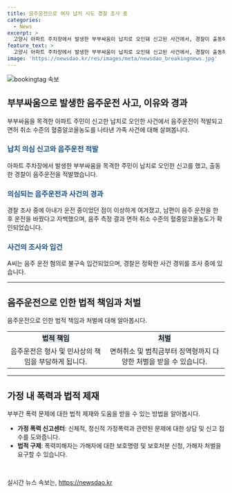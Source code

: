 ```yaml
---
title: 음주운전으로 여자 납치 시도 경찰 조사 중
categories:
  - News
excerpt: >
  고양시 아파트 주차장에서 발생한 부부싸움이 납치로 오인돼 신고된 사건에서, 경찰이 출동하여 음주운전을 적발했다. 30일 밤 11시 30분에 신고를 받은 경찰은 부부가 아파트 주차장에서 싸우다가 차를 탔을 뿐이었음을 확인했다. 더불어, 남편이 음주운전을 한 채 아내가 운전하도록 한 사실이 밝혀졌으며, 남편은 면허취소 수준의 음주 측정 결과를 보였다고 한다. A씨는 음주운전 혐의로 불구속 입건되었고, 경찰은 사건 경위를 조사 중이다.
feature_text: >
  고양시 아파트 주차장에서 발생한 부부싸움이 납치로 오인돼 신고된 사건에서, 경찰이 출동하여 음주운전을 적발했다. 30일 밤 11시 30분에 신고를 받은 경찰은 부부가 아파트 주차장에서 싸우다가 차를 탔을 뿐이었음을 확인했다. 더불어, 남편이 음주운전을 한 채 아내가 운전하도록 한 사실이 밝혀졌으며, 남편은 면허취소 수준의 음주 측정 결과를 보였다고 한다. A씨는 음주운전 혐의로 불구속 입건되었고, 경찰은 사건 경위를 조사 중이다.
image: 'https://newsdao.kr/res/images/meta/newsdao_breakingnews.jpg'
---
```


<p><img src="https://newsdao.kr/res/images/meta/newsdao_breakingnews.jpg" alt="bookingtag 속보" /></p>

<div>
  <h2 data-ke-size="size26">부부싸움으로 발생한 음주운전 사고, 이유와 경과</h2>
  <p data-ke-size="size16">부부싸움을 목격한 아파트 주민이 신고한 납치로 오인한 사건에서 음주운전이 적발되고 면허 취소 수준의 혈중알코올농도를 나타낸 가족 사건에 대해 살펴봅니다.</p>
  <h3><b><span style="color: #1a5490;">납치 의심 신고와 음주운전 적발</span></b></h3>
  <p data-ke-size="size16">아파트 주차장에서 발생한 부부싸움을 목격한 주민이 납치로 오인한 신고를 했고, 출동한 경찰이 음주운전을 적발했습니다.</p>
  <h3><b><span style="color: #1a5490;">의심되는 음주운전과 사건의 경과</span></b></h3>
  <p data-ke-size="size16">경찰 조사 중에 아내가 운전 중이었던 점이 이상하게 여겨졌고, 남편이 음주 운전을 한 후 운전을 바꿨다고 자백했으며, 음주 측정 결과 면허 취소 수준의 혈중알코올농도가 확인되었습니다.</p>
  <h3><b><span style="color: #1a5490;">사건의 조사와 입건</span></b></h3>
  <p data-ke-size="size16">A씨는 음주 운전 혐의로 불구속 입건되었으며, 경찰은 정확한 사건 경위를 조사 중에 있습니다.</p>
  <hr>
  <h2 data-ke-size="size26">음주운전으로 인한 법적 책임과 처벌</h2>
  <p data-ke-size="size16">음주운전으로 인한 법적 책임과 처벌에 대해 알아봅시다.</p>
  <table>
    <tbody>
      <tr>
        <td style="text-align: center; height: 17px;"><b><span style="background-color: #21538527;">법적 책임</span></b></td>
        <td style="text-align: center; height: 17px;"><b><span style="background-color: #21538527;">처벌</span></b></td>
      </tr>
      <tr>
        <td style="text-align: center; height: 17px;">음주운전은 형사 및 민사상의 책임을 부담하게 됩니다.</td>
        <td style="text-align: center; height: 17px;">면허취소 및 범칙금부터 징역형까지 다양한 처벌을 받을 수 있습니다.</td>
      </tr>
    </tbody>
  </table>
  <hr>
  <h2 data-ke-size="size26">가정 내 폭력과 법적 제재</h2>
  <p data-ke-size="size16">부부간 폭력 문제에 대한 법적 제재와 도움을 받을 수 있는 방법을 알아봅시다.</p>
  <ul>
    <li><b>가정 폭력 신고센터</b>: 신체적, 정신적 가정폭력과 관련된 문제에 대한 상담 및 신고 접수를 도와줍니다.</li>
    <li><b>법적 구제</b>: 폭력피해자는 가해자에 대한 보호명령 및 보호처분 신청, 가해자 처벌을 요구할 수 있습니다.</li>
  </ul>
</div>

<p data-ke-size="size16">&nbsp;</p>
실시간 뉴스 속보는, <a href="https://newsdao.kr" rel="dofollow">https://newsdao.kr</a>



